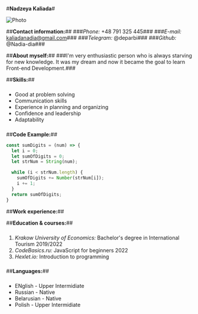 #**Nadzeya Kaliada**#

![Photo](C:\Users\Nadzeya\Desktop)

##**Contact information:**##
###*Phone:* +48 791 325 445###
###*E-mail:* kaliadanadia@gmail.com###
###*Telegram:* @deparbi###
###*Github:* @Nadia-dia###

##**About myself:**##
###I'm very enthusiastic person who is always starving for new knowledge. It was my dream and now it became the goal to learn Front-end Development.###

##**Skills:**##
###
* Good at problem solving
* Communication skills
* Experience in planning and organizing
* Confidence and leadership
* Adaptability
###

##**Code Example:**##
```javascript
const sumDigits = (num) => {
  let i = 0;
  let sumOfDigits = 0;
  let strNum = String(num);

  while (i < strNum.length) {
    sumOfDigits += Number(strNum[i]); 
    i += 1;
  }
  return sumOfDigits;
}
```

##**Work experience:**##

##**Education & courses:**##
### 
1. *Krakow University of Economics:* Bachelor's degree in International Tourism 2019/2022
2. *CodeBasics.ru:* JavaScript for beginners 2022
3. *Hexlet.io:* Introduction to programming 
###

##**Languages:**##
###
* ENglish - Upper Intermidiate
* Russian - Native
* Belarusian - Native
* Polish - Upper Intermidiate
###

